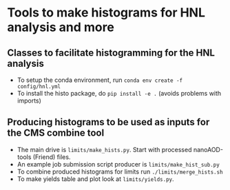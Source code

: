 # Tools to make histograms for HNL analysis and more

## Classes to facilitate histogramming for the HNL analysis

* To setup the conda environment, run ```conda env create -f config/hnl.yml```
* To install the histo package, do ```pip install -e .``` (avoids problems with imports)

## Producing histograms to be used as inputs for the CMS combine tool
* The main drive is ```limits/make_hists.py```. Start with processed nanoAOD-tools (Friend) files.
* An example job submission script producer is ```limits/make_hist_sub.py```
* To combine produced histograms for limits run ```./limits/merge_hists.sh```
* To make yields table and plot look at ```limits/yields.py```.